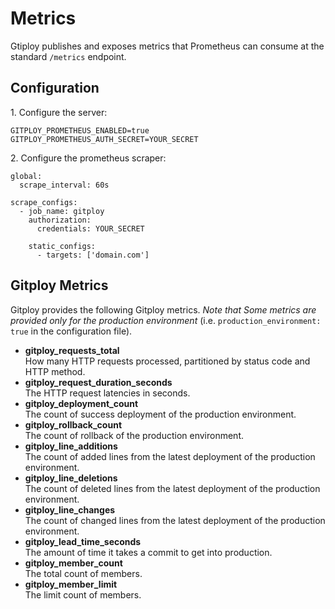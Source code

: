 # Metrics

Gtiploy publishes and exposes metrics that Prometheus can consume at the standard `/metrics` endpoint. 

## Configuration

1\. Configure the server:

```
GITPLOY_PROMETHEUS_ENABLED=true
GITPLOY_PROMETHEUS_AUTH_SECRET=YOUR_SECRET
```

2\. Configure the prometheus scraper:

```
global:
  scrape_interval: 60s

scrape_configs:
  - job_name: gitploy
    authorization:
      credentials: YOUR_SECRET

    static_configs:
      - targets: ['domain.com']
```

## Gitploy Metrics

Gitploy provides the following Gitploy metrics. *Note that Some metrics are provided only for the production environment* (i.e. `production_environment: true` in the configuration file).

* **gitploy_requests_total** <br/> How many HTTP requests processed, partitioned by status code and HTTP method.
* **gitploy_request_duration_seconds**<br/> The HTTP request latencies in seconds.
* **gitploy_deployment_count** <br/> The count of success deployment of the production environment.
* **gitploy_rollback_count**<br/> The count of rollback of the production environment.
* **gitploy_line_additions**<br/> The count of added lines from the latest deployment of the production environment.
* **gitploy_line_deletions**<br/> The count of deleted lines from the latest deployment of the production environment.
* **gitploy_line_changes**<br/> The count of changed lines from the latest deployment of the production environment.
* **gitploy_lead_time_seconds**<br/> The amount of time it takes a commit to get into production.
* **gitploy_member_count**<br/> The total count of members.
* **gitploy_member_limit**<br/> The limit count of members.

